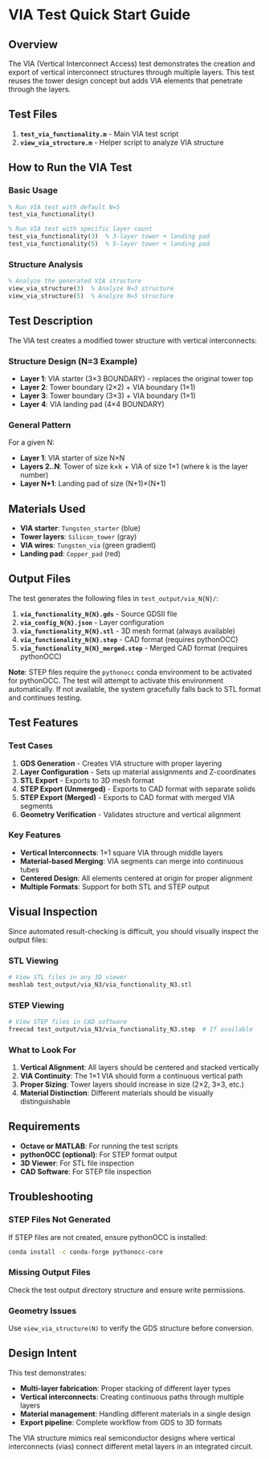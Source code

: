 # VIA Test Quick Start Guide

## Overview

The VIA (Vertical Interconnect Access) test demonstrates the creation and export of vertical interconnect structures through multiple layers. This test reuses the tower design concept but adds VIA elements that penetrate through the layers.

## Test Files

1. **`test_via_functionality.m`** - Main VIA test script
2. **`view_via_structure.m`** - Helper script to analyze VIA structure

## How to Run the VIA Test

### Basic Usage

```octave
% Run VIA test with default N=5
test_via_functionality()

% Run VIA test with specific layer count
test_via_functionality(3)  % 3-layer tower + landing pad
test_via_functionality(5)  % 5-layer tower + landing pad
```

### Structure Analysis

```octave
% Analyze the generated VIA structure
view_via_structure(3)  % Analyze N=3 structure
view_via_structure(5)  % Analyze N=5 structure
```

## Test Description

The VIA test creates a modified tower structure with vertical interconnects:

### Structure Design (N=3 Example)
- **Layer 1**: VIA starter (3×3 BOUNDARY) - replaces the original tower top
- **Layer 2**: Tower boundary (2×2) + VIA boundary (1×1)
- **Layer 3**: Tower boundary (3×3) + VIA boundary (1×1)
- **Layer 4**: VIA landing pad (4×4 BOUNDARY)

### General Pattern
For a given N:
- **Layer 1**: VIA starter of size N×N
- **Layers 2..N**: Tower of size k×k + VIA of size 1×1 (where k is the layer number)
- **Layer N+1**: Landing pad of size (N+1)×(N+1)

## Materials Used

- **VIA starter**: `Tungsten_starter` (blue)
- **Tower layers**: `Silicon_tower` (gray)
- **VIA wires**: `Tungsten_via` (green gradient)
- **Landing pad**: `Copper_pad` (red)

## Output Files

The test generates the following files in `test_output/via_N{N}/`:

1. **`via_functionality_N{N}.gds`** - Source GDSII file
2. **`via_config_N{N}.json`** - Layer configuration
3. **`via_functionality_N{N}.stl`** - 3D mesh format (always available)
4. **`via_functionality_N{N}.step`** - CAD format (requires pythonOCC)
5. **`via_functionality_N{N}_merged.step`** - Merged CAD format (requires pythonOCC)

**Note**: STEP files require the `pythonocc` conda environment to be activated for pythonOCC. The test will attempt to activate this environment automatically. If not available, the system gracefully falls back to STL format and continues testing.

## Test Features

### Test Cases
1. **GDS Generation** - Creates VIA structure with proper layering
2. **Layer Configuration** - Sets up material assignments and Z-coordinates
3. **STL Export** - Exports to 3D mesh format
4. **STEP Export (Unmerged)** - Exports to CAD format with separate solids
5. **STEP Export (Merged)** - Exports to CAD format with merged VIA segments
6. **Geometry Verification** - Validates structure and vertical alignment

### Key Features
- **Vertical Interconnects**: 1×1 square VIA through middle layers
- **Material-based Merging**: VIA segments can merge into continuous tubes
- **Centered Design**: All elements centered at origin for proper alignment
- **Multiple Formats**: Support for both STL and STEP output

## Visual Inspection

Since automated result-checking is difficult, you should visually inspect the output files:

### STL Viewing
```bash
# View STL files in any 3D viewer
meshlab test_output/via_N3/via_functionality_N3.stl
```

### STEP Viewing
```bash
# View STEP files in CAD software
freecad test_output/via_N3/via_functionality_N3.step  # If available
```

### What to Look For
1. **Vertical Alignment**: All layers should be centered and stacked vertically
2. **VIA Continuity**: The 1×1 VIA should form a continuous vertical path
3. **Proper Sizing**: Tower layers should increase in size (2×2, 3×3, etc.)
4. **Material Distinction**: Different materials should be visually distinguishable

## Requirements

- **Octave or MATLAB**: For running the test scripts
- **pythonOCC (optional)**: For STEP format output
- **3D Viewer**: For STL file inspection
- **CAD Software**: For STEP file inspection

## Troubleshooting

### STEP Files Not Generated
If STEP files are not created, ensure pythonOCC is installed:
```bash
conda install -c conda-forge pythonocc-core
```

### Missing Output Files
Check the test output directory structure and ensure write permissions.

### Geometry Issues
Use `view_via_structure(N)` to verify the GDS structure before conversion.

## Design Intent

This test demonstrates:
- **Multi-layer fabrication**: Proper stacking of different layer types
- **Vertical interconnects**: Creating continuous paths through multiple layers
- **Material management**: Handling different materials in a single design
- **Export pipeline**: Complete workflow from GDS to 3D formats

The VIA structure mimics real semiconductor designs where vertical interconnects (vias) connect different metal layers in an integrated circuit.